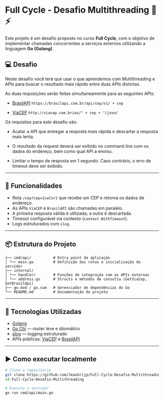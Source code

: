 # Full Cycle - Desafio Multithreading 🧵⚡

Este projeto é um desafio proposto no curso **Full Cycle**, com o objetivo de implementar chamadas concorrentes a serviços externos utilizando a linguagem **Go (Golang)**.

## :computer: Desafio

Neste desafio você terá que usar o que aprendemos com Multithreading e APIs para buscar o resultado mais rápido entre duas APIs distintas.

As duas requisições serão feitas simultaneamente para as seguintes APIs:

- [BrasilAPI](https://brasilapi.com.br)
`https://brasilapi.com.br/api/cep/v1/ + cep`

- [ViaCEP](https://viacep.com.br)
`http://viacep.com.br/ws/" + cep + "/json/`

Os requisitos para este desafio são:

- Acatar a API que entregar a resposta mais rápida e descartar a resposta mais lenta.

- O resultado da request deverá ser exibido no command line com os dados do endereço, bem como qual API a enviou.

- Limitar o tempo de resposta em 1 segundo. Caso contrário, o erro de timeout deve ser exibido.

---

## 🚀 Funcionalidades

- Rota `/cep?cep={valor}` que recebe um CEP e retorna os dados de endereço.
- As APIs `ViaCEP` e `BrasilAPI` são chamadas em paralelo.
- A primeira resposta válida é utilizada; a outra é descartada.
- Timeout configurável via contexto (`context.WithTimeout`).
- Logs estruturados com `slog`.

---

## 📦 Estrutura do Projeto

```plaintext
├── cmd/api/          # Entry point da aplicação 
│ └── main.go         # Definição das rotas e inicialização do servidor 
├── internal/ 
│ └── handler/        # Funções de integração com as APIs externas 
│ └── address.go      # Structs e métodos de consulta (GetViaCep, GetBrasilApi) 
├── go.mod / go.sum   # Gerenciador de dependências do Go 
└── README.md         # Documentação do projeto
```

---

## 🔧 Tecnologias Utilizadas

- [Golang](https://golang.org)
- [Go Chi](https://github.com/go-chi/chi) — router leve e idiomático
- [slog](https://pkg.go.dev/log/slog) — logging estruturado
- APIs públicas: [ViaCEP](https://viacep.com.br) e [BrasilAPI](https://brasilapi.com.br)

---

## ▶️ Como executar localmente

```bash
# Clone o repositório
git clone https://github.com/JeanGrijp/Full-Cycle-Desafio-Multithreading.git
cd Full-Cycle-Desafio-Multithreading

# Execute o servidor
go run cmd/api/main.go
```
